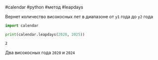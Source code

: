 #calendar #python #метод #leapdays


Вернет количество високосных лет в диапазоне от `y1` года до `y2` года
```python
import calendar

print(calendar.leapdays(2020, 2025))
```
```
2
```
Два високосных года `2020` и `2024`